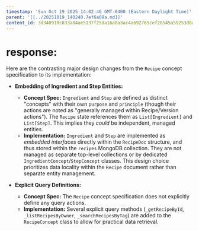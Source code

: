 ```yaml
---
timestamp: 'Sun Oct 19 2025 14:02:40 GMT-0400 (Eastern Daylight Time)'
parent: '[[../20251019_140240.7ef6a09a.md]]'
content_id: 3d340910c833a84ae5137f25da16a0a3ac4a692785cef28545a59253d8a6ea9c
---
```


# response:

Here are the contrasting major design changes from the `Recipe` concept specification to its implementation:

* **Embedding of Ingredient and Step Entities:**
  * **Concept Spec:** `Ingredient` and `Step` are defined as distinct "concepts" with their own `purpose` and `principle` (though their actions are noted as "generally managed within Recipe/Version actions"). The `Recipe` state references them as `List[Ingredient]` and `List[Step]`. This implies they *could* be independent, managed entities.
  * **Implementation:** `Ingredient` and `Step` are implemented as *embedded interfaces* directly within the `RecipeDoc` structure, and thus stored within the `recipes` MongoDB collection. They are not managed as separate top-level collections or by dedicated `IngredientConcept`/`StepConcept` classes. This design choice prioritizes data locality within the `Recipe` document rather than separate entity management.

* **Explicit Query Definitions:**
  * **Concept Spec:** The `Recipe` concept specification does not explicitly define any query actions.
  * **Implementation:** Several explicit query methods (`_getRecipeById`, `_listRecipesByOwner`, `_searchRecipesByTag`) are added to the `RecipeConcept` class to allow for practical data retrieval.
